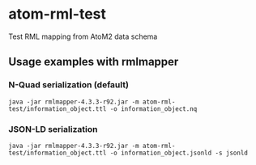 # atom-rml-test
Test RML mapping from AtoM2 data schema

## Usage examples with rmlmapper

### N-Quad serialization (default)
    java -jar rmlmapper-4.3.3-r92.jar -m atom-rml-test/information_object.ttl -o information_object.nq

### JSON-LD serialization
    java -jar rmlmapper-4.3.3-r92.jar -m atom-rml-test/information_object.ttl -o information_object.jsonld -s jsonld